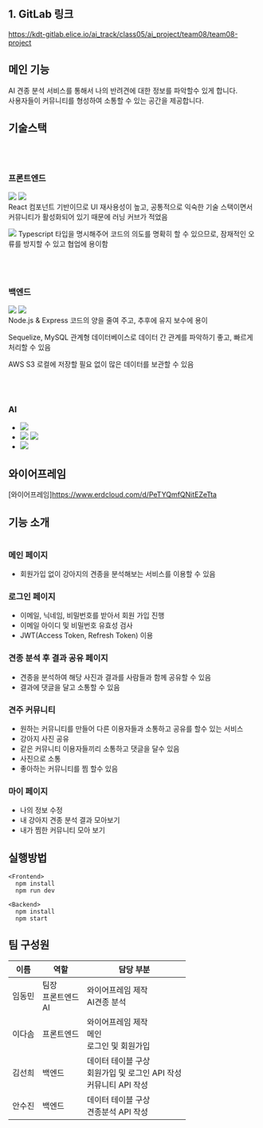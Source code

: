 ## 1. GitLab 링크

https://kdt-gitlab.elice.io/ai_track/class05/ai_project/team08/team08-project

## 메인 기능

AI 견종 분석 서비스를 통해서 나의 반려견에 대한 정보를 파악할수 있게 합니다.
<br> 사용자들이 커뮤니티를 형성하여 소통할 수 있는 공간을 제공합니다.

## 기술스택

<br><br>

### 프론트엔드

<img src="https://img.shields.io/badge/react-61DAFB?style=flat&logo=react&logoColor=black"/> <img src="https://img.shields.io/badge/typescript-3178C6?style=flat&logo=typescript&logoColor=black"/></br>
React
컴포넌트 기반이므로 UI 재사용성이 높고, 공통적으로 익숙한 기술 스택이면서 커뮤니티가 활성화되어 있기 때문에 러닝 커브가 적었음

<img src="https://img.shields.io/badge/styled-components-DB7093?style=flat&logo=styled-components&logoColor=black"/>
Typescript
타입을 명시해주어 코드의 의도를 명확히 할 수 있으므로, 잠재적인 오류를 방지할 수 있고 협업에 용이함
<br><br><br><br>

### 백엔드

<img src="https://img.shields.io/badge/Node.js-339933?style=flat&logo=Node.js&logoColor=black"/> <img src="https://img.shields.io/badge/Express-c2c2c2?style=flat&logo=Express&logoColor=black"/>
<br>
Node.js & Express 코드의 양을 줄여 주고, 추후에 유지 보수에 용이

Sequelize, MySQL 관계형 데이터베이스로 데이터 간 관계를 파악하기 좋고, 빠르게 처리할 수 있음

AWS S3
로컬에 저장할 필요 없이 많은 데이터를 보관할 수 있음

<br><br>

### AI

- <img src="https://img.shields.io/badge/Flask-FDA061?style=flat&logo=Flask&logoColor=black"/>
- <img src="https://img.shields.io/badge/%F0%9F%A4%97-Huggingface-yellow"/> <img src="https://img.shields.io/badge/Pytorch-EE4C2C?style=flat&logo=Pytorch&logoColor=black"/>
- <img src="https://img.shields.io/badge/-TextRank-green">

## 와이어프레임

[와이어프레임]https://www.erdcloud.com/d/PeTYQmfQNitEZeTta

<!--
![image](https://user-images.githubusercontent.com/89979344/179338664-348564c0-676e-4df1-81ec-711c5c6cc9a2.png) -->

<!-- ## 📍 기능 구조 -->
<!-- 여기는 참고 -->
<!-- ![image](https://user-images.githubusercontent.com/89979344/180356283-235c4243-7174-456c-a898-986647f1e116.png) -->

## 기능 소개

#

### 메인 페이지

- 회원가입 없이 강아지의 견종을 분석해보는 서비스를 이용할 수 있음

### 로그인 페이지

- 이메일, 닉네임, 비밀번호를 받아서 회원 가입 진행
- 이메일 아이디 및 비밀번호 유효성 검사
- JWT(Access Token, Refresh Token) 이용

### 견종 분석 후 결과 공유 페이지

- 견종을 분석하여 해당 사진과 결과를 사람들과 함께 공유할 수 있음
- 결과에 댓글을 달고 소통할 수 있음

### 견주 커뮤니티

- 원하는 커뮤니티를 만들어 다른 이용자들과 소통하고 공유를 할수 있는 서비스
- 강아지 사진 공유
- 같은 커뮤니티 이용자들끼리 소통하고 댓글을 달수 있음
- 사진으로 소통
- 좋아하는 커뮤니티를 찜 할수 있음

### 마이 페이지

- 나의 정보 수정
- 내 강아지 견종 분석 결과 모아보기
- 내가 찜한 커뮤니티 모아 보기

## 실행방법

```
<Frontend>
  npm install
  npm run dev
```

```
<Backend>
  npm install
  npm start
```

## 팀 구성원

| 이름   | 역할                     | 담당 부분                                                                  |
| ------ | ------------------------ | -------------------------------------------------------------------------- |
| 임동민 | 팀장<br>프론트엔드<br>AI | 와이어프레임 제작 <br> AI견종 분석                                         |
| 이다솜 | 프론트엔드               | 와이어프레임 제작 <br> 메인 <br> 로그인 및 회원가입                        |
| 김선희 | 백엔드                   | 데이터 테이블 구상 <br> 회원가입 및 로그인 API 작성 <br> 커뮤니티 API 작성 |
| 안수진 | 백엔드                   | 데이터 테이블 구상 <br> 견종분석 API 작성                                  |
